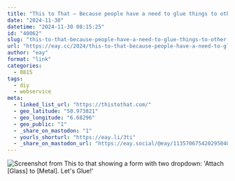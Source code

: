 ```yaml
---
title: "This to That – Because people have a need to glue things to other things"
date: "2024-11-30"
datetime: "2024-11-30 08:15:25"
id: "40062"
slug: "this-to-that-because-people-have-a-need-to-glue-things-to-other-things"
url: "https://eay.cc/2024/this-to-that-because-people-have-a-need-to-glue-things-to-other-things/"
author: "eay"
format: "link"
categories:
  - 0815
tags:
  - diy
  - webservice
meta:
  - linked_list_url: "https://thistothat.com/"
  - geo_latitude: "50.973821"
  - geo_longitude: "6.68296"
  - geo_public: "1"
  - _share_on_mastodon: "1"
  - yourls_shorturl: "https://eay.li/3ti"
  - _share_on_mastodon_url: "https://eay.social/@eay/113570675420295040"
---
```


![Screenshot from This to that showing a form with two dropdown: 'Attach [Glass] to [Metal]. Let's Glue!'](https://eay.cc/uploads/2024/thistothat.png)

